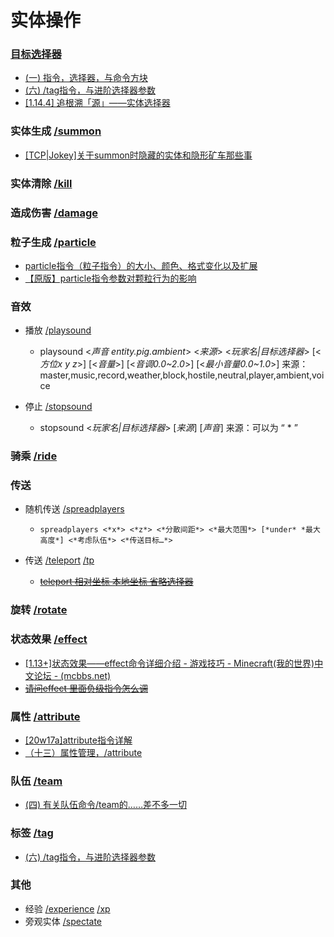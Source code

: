# 实体操作

### [目标选择器](https://zh.minecraft.wiki/w/%E7%9B%AE%E6%A0%87%E9%80%89%E6%8B%A9%E5%99%A8)
  - [(一) 指令，选择器，与命令方块](https://www.bilibili.com/read/cv34839498)
  - [(六) /tag指令，与进阶选择器参数](https://www.bilibili.com/opus/937149730721366018)
  - [[1.14.4] 追根溯「源」——实体选择器 ](save/891687.html)

### 实体生成 [/summon](https://zh.minecraft.wiki/w/%E5%91%BD%E4%BB%A4/summon)
  - [ [TCP|Jokey]关于summon时隐藏的实体和隐形矿车那些事](save/926441.html)

### 实体清除 [/kill](https://zh.minecraft.wiki/w/%E5%91%BD%E4%BB%A4/kill)
### 造成伤害 [/damage](https://zh.minecraft.wiki/w/命令/damage)

### 粒子生成 [/particle](https://zh.minecraft.wiki/w/%E5%91%BD%E4%BB%A4/particle)
  - [particle指令（粒子指令）的大小、颜色、格式变化以及扩展](save/625963.html)
  - [【原版】particle指令参数对颗粒行为的影响](save/852420.html)

### 音效

  - 播放 [/playsound](https://zh.minecraft.wiki/w/%E5%91%BD%E4%BB%A4/playsound)

    - playsound <*声音 entity.pig.ambient*> <*来源*> <*玩家名|目标选择器*> [<*方位x y z*>] [<*音量*>] [<*音调0.0~2.0*>] [<*最小音量0.0~1.0*>]
      来源：master,music,record,weather,block,hostile,neutral,player,ambient,voice

  - 停止 [/stopsound](https://zh.minecraft.wiki/w/%E5%91%BD%E4%BB%A4/stopsound)

    - stopsound <*玩家名|目标选择器*> [*来源*] [*声音*]
          来源：可以为 “ * ”

### 骑乘 [/ride](https://zh.minecraft.wiki/w/命令/ride)
### 传送
  - 随机传送 [/spreadplayers](https://zh.minecraft.wiki/w/%E5%91%BD%E4%BB%A4/spreadplayers)
    - `spreadplayers <*x*> <*z*> <*分散间距*> <*最大范围*> [*under* *最大高度*] <*考虑队伍*> <*传送目标…*>`

  - 传送 [/teleport](https://zh.minecraft.wiki/w/%E5%91%BD%E4%BB%A4/teleport) [/tp](https://zh.minecraft.wiki/w/%E5%91%BD%E4%BB%A4/tp)
    - [~~teleport 相对坐标 本地坐标 省略选择器~~](save/1114273.html)
### 旋转 [/rotate](https://zh.minecraft.wiki/w/命令/rotate)

### 状态效果 [/effect](https://zh.minecraft.wiki/w/%E5%91%BD%E4%BB%A4/effect)
  - [[1.13+]状态效果——effect命令详细介绍 - 游戏技巧 - Minecraft(我的世界)中文论坛 - (mcbbs.net)](save/1068146.html)
  - [~~请问effect 里面负级指令怎么调~~](save/1201497.html)

### 属性 [/attribute](https://zh.minecraft.wiki/w/%E5%91%BD%E4%BB%A4/attribute)
  - [ [20w17a]attribute指令详解](save/1026841.html)
  - [（十三）属性管理，/attribute](https://www.bilibili.com/opus/957257796958552103)

### 队伍 [/team](https://zh.minecraft.wiki/w/%E5%91%BD%E4%BB%A4/team)
  - [(四) 有关队伍命令/team的……差不多一切](https://www.bilibili.com/opus/936409278375264260)

### 标签 [/tag](https://zh.minecraft.wiki/w/%E5%91%BD%E4%BB%A4/tag)
  - [(六) /tag指令，与进阶选择器参数](https://www.bilibili.com/opus/937149730721366018)

### 其他
    
  - 经验 [/experience](https://zh.minecraft.wiki/w/%E5%91%BD%E4%BB%A4/experience) [/xp](https://zh.minecraft.wiki/w/%E5%91%BD%E4%BB%A4/xp) 
  - 旁观实体 [/spectate](https://zh.minecraft.wiki/w/%E5%91%BD%E4%BB%A4/spectate)